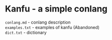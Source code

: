 # Kanfu - a simple conlang
`conlang.md` - conlang description <br>
`examples.txt` - examples of kanfu (Abandoned) <br>
`dict.txt` - dictionary
